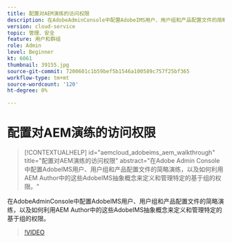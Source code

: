 ```yaml
---
title: 配置对AEM演练的访问权限
description: 在AdobeAdminConsole中配置AdobeIMS用户、用户组和产品配置文件的简略演练，以及如何利用AEM Author中的这些AdobeIMS抽象概念来定义和管理特定的基于组的权限。
version: cloud-service
topic: 管理、安全
feature: 用户和群组
role: Admin
level: Beginner
kt: 6061
thumbnail: 39155.jpg
source-git-commit: 7200601c1b59bef5b1546a100589c757f25bf365
workflow-type: tm+mt
source-wordcount: '120'
ht-degree: 0%

---
```



# 配置对AEM演练的访问权限

>[!CONTEXTUALHELP]
>id="aemcloud_adobeims_aem_walkthrough"
>title="配置对AEM演练的访问权限"
>abstract="在Adobe Admin Console中配置AdobeIMS用户、用户组和产品配置文件的简略演练，以及如何利用AEM Author中的这些AdobeIMS抽象概念来定义和管理特定的基于组的权限。"

在AdobeAdminConsole中配置AdobeIMS用户、用户组和产品配置文件的简略演练，以及如何利用AEM Author中的这些AdobeIMS抽象概念来定义和管理特定的基于组的权限。

>[!VIDEO](https://video.tv.adobe.com/v/39155/?quality=12&learn=on)
